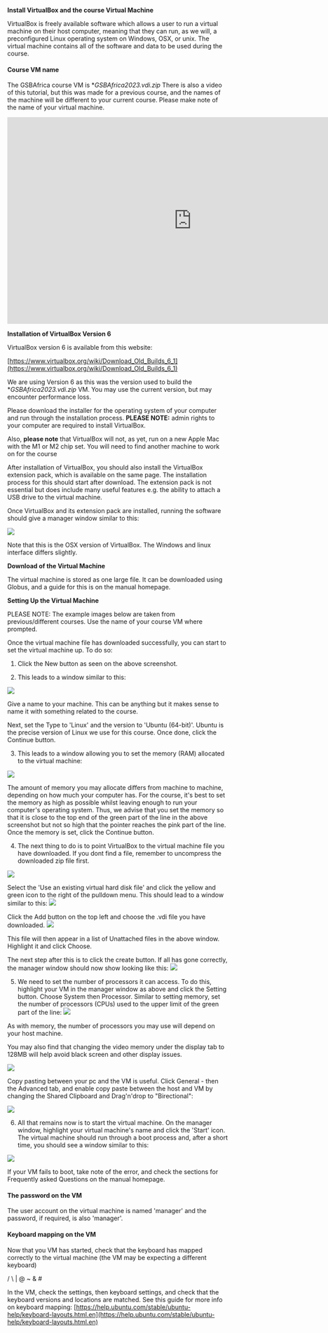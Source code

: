 **Install VirtualBox and the course Virtual Machine**

VirtualBox is freely available software which allows a user to run a virtual machine on their host computer, meaning that they can run, as we will, a preconfigured Linux operating system on Windows, OSX, or unix. The virtual machine contains all of the software and data to be used during the course. 

#### Course VM name
The GSBAfrica course VM is **GSBAfrica2023.vdi.zip*
There is also a video of this tutorial, but this was made for a previous course, and the names of the machine will be different to your current course. Please make note of the name of your virtual machine.

<iframe width="840" height="472" src="https://www.youtube.com/embed//Q7dQTov5pAk" title="YouTube video player" frameborder="0" allow="accelerometer; autoplay; clipboard-write; encrypted-media; gyroscope; picture-in-picture; web-share" allowfullscreen></iframe>         

**Installation of VirtualBox Version 6**

VirtualBox version 6 is available from this website:

[https://www.virtualbox.org/wiki/Download_Old_Builds_6_1](https://www.virtualbox.org/wiki/Download_Old_Builds_6_1)

We are using Version 6 as this was the version used to build the  **GSBAfrica2023.vdi.zip* VM. You may use the current version, but may encounter performance loss. 

Please download the installer for the operating system of your computer and run through the installation process. **PLEASE NOTE:** admin rights to your computer are required to install VirtualBox.

Also, **please note** that VirtualBox will not, as yet, run on a new Apple Mac with the M1 or M2 chip set. You will need to find another machine to work on for the course

After installation of VirtualBox, you should also install the VirtualBox extension pack, which is available on the same page. The installation process for this should start after download. The extension pack is not essential but does include many useful features e.g. the ability to attach a USB drive to the virtual machine.

Once VirtualBox and its extension pack are installed, running the software should give a manager window similar to this:

![](imgvm/installvm/images-000.png)

Note that this is the OSX version of VirtualBox. The Windows and linux interface differs slightly.

**Download of the Virtual Machine**

The virtual machine is stored as one large file. It can be downloaded using Globus, and a guide for this is on the manual homepage.

**Setting Up the Virtual Machine**

PLEASE NOTE: The example images below are taken from previous/different courses. Use the name of your course VM where prompted. 

Once the virtual machine file has downloaded successfully, you can start to set the virtual machine up. To do so:

1. Click the New button as seen on the above screenshot.

2. This leads to a window similar to this:

![](imgvm/installvm/images-002.png)

Give a name to your machine. This can be anything but it makes sense to name it with something related to the course.

Next, set the Type to 'Linux' and the version to 'Ubuntu (64-bit)'. Ubuntu is the precise version of Linux we use for this course. Once done, click the Continue button.

3. This leads to a window allowing you to set the memory (RAM) allocated to the virtual machine:

![](imgvm/installvm/images-004.png)

The amount of memory you may allocate differs from machine to machine, depending on how much your computer has. For the course, it's best to set the memory as high as possible whilst leaving enough to run your computer's operating system. Thus, we advise that you set the memory so that it is close to the top end of the green part of the line in the above screenshot but not so high that the pointer reaches the pink part of the line. Once the memory is set, click the Continue button.

4. The next thing to do is to point VirtualBox to the virtual machine file you have downloaded. If you dont find a file, remember to uncompress the downloaded zip file first. 

![](imgvm/installvm/images-006.png)

Select the 'Use an existing virtual hard disk file' and click the yellow and green icon to the right of the pulldown menu. This should lead to a window similar to this:
![](imgvm/installvm/vm_add_vdi.png)

Click the Add button on the top left and choose the .vdi file you have downloaded. 
![](imgvm/installvm/vm_select_vdi.png)

This file will then appear in a list of Unattached files in the above window. Highlight it and click Choose.

The next step after this is to click the create button. If all has gone
correctly, the manager window should now show looking like this:
![](imgvm/installvm/images-008.png)

5. We need to set the number of processors it can access. To do this, highlight your VM in the manager window as above and click the Setting button. Choose System then Processor. Similar to setting memory, set the number of processors (CPUs) used to the upper limit of the green part of the line:
![](imgvm/installvm/images-010.png)


As with memory, the number of processors you may use will depend on your host machine.

You may also find that changing the video memory under the display tab to 128MB will help avoid black screen and other display issues.

![](imgvm/installvm/images-012.png)


Copy pasting between your pc and the VM is useful. Click General - then the Advanced tab, and enable copy paste between the host and VM by changing the Shared Clipboard and Drag'n'drop to "Birectional":

![](imgvm/installvm/vm_bidircpp.png)

6. All that remains now is to start the virtual machine. On the manager window, highlight your virtual machine's name and click the 'Start'
icon. The virtual machine should run through a boot process and, after a short time, you should see a window similar to this:

![](imgvm/installvm/images-014.png)

If your VM fails to boot, take note of the error, and check the sections for Frequently asked Questions on the manual homepage. 

#### The password on the VM
The user account on the virtual machine is named 'manager' and the password, if required, is also 'manager'.


#### Keyboard mapping on the VM
Now that you VM has started, check that the keyboard has mapped correctly to the virtual machine (the VM may be expecting a different keyboard)

/ \\ \| @ \~ & \#

In the VM, check the settings, then keyboard settings, and check that the keyboard versions and locations are matched.
See this guide for more info on keyboard mapping: [https://help.ubuntu.com/stable/ubuntu-help/keyboard-layouts.html.en](https://help.ubuntu.com/stable/ubuntu-help/keyboard-layouts.html.en)
